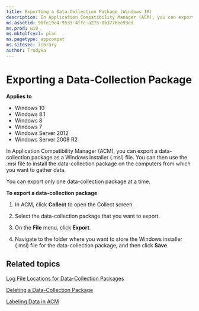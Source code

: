 ```yaml
---
title: Exporting a Data-Collection Package (Windows 10)
description: In Application Compatibility Manager (ACM), you can export a data-collection package as a Windows installer (.msi) file. You can then use the .msi file to install the data-collection package on the computers from which you want to gather data.
ms.assetid: 98fe19e4-9533-4ffc-a275-8b3776ee93ed
ms.prod: w10
ms.mktglfcycl: plan
ms.pagetype: appcompat
ms.sitesec: library
author: TrudyHa
---
```


# Exporting a Data-Collection Package


**Applies to**

-   Windows 10
-   Windows 8.1
-   Windows 8
-   Windows 7
-   Windows Server 2012
-   Windows Server 2008 R2

In Application Compatibility Manager (ACM), you can export a data-collection package as a Windows installer (.msi) file. You can then use the .msi file to install the data-collection package on the computers from which you want to gather data.

You can export only one data-collection package at a time.

**To export a data-collection package**

1.  In ACM, click **Collect** to open the Collect screen.

2.  Select the data-collection package that you want to export.

3.  On the **File** menu, click **Export**.

4.  Navigate to the folder where you want to store the Windows installer (.msi) file for the data-collection package, and then click **Save**.

## Related topics


[Log File Locations for Data-Collection Packages](log-file-locations-for-data-collection-packages.md)

[Deleting a Data-Collection Package](deleting-a-data-collection-package.md)

[Labeling Data in ACM](labeling-data-in-acm.md)

 

 





